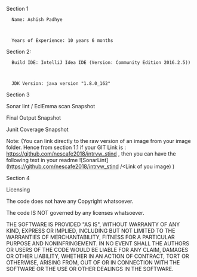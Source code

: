 

Section 1



      Name: Ashish Padhye



      Years of Experience: 10 years 6 months



 



Section 2: 



      Build IDE: IntelliJ Idea IDE (Version: Community Edition 2016.2.5))



      JDK Version: java version "1.8.0_162"



 



Section 3 



Sonar lint / EclEmma scan Snapshot 

Final Output Snapshot 

Junit Coverage Snapshot


Note: (You can link directly to the raw version of an
image from your image folder. Hence from section 1.1 if your GIT Link is : https://github.com/nescafe2018/intrvw_stind , then you can have the following
text in your readme ![SonarLint] (https://github.com/nescafe2018/intrvw_stind /<Link of you image) )









 



Section 4 



Licensing 



The code does not
have any Copyright whatsoever. 

The code IS NOT
governed by any licenses whatsoever. 

THE
SOFTWARE IS PROVIDED "AS IS", WITHOUT WARRANTY OF ANY KIND, EXPRESS
OR IMPLIED, INCLUDING BUT NOT LIMITED TO THE WARRANTIES OF MERCHANTABILITY,
FITNESS FOR A PARTICULAR PURPOSE AND NONINFRINGEMENT. IN NO EVENT SHALL THE
AUTHORS OR USERS OF THE CODE WOULD BE LIABLE FOR ANY CLAIM, DAMAGES OR OTHER
LIABILITY, WHETHER IN AN ACTION OF CONTRACT, TORT OR OTHERWISE, ARISING FROM,
OUT OF OR IN CONNECTION WITH THE SOFTWARE OR THE USE OR OTHER DEALINGS IN THE
SOFTWARE.







 



